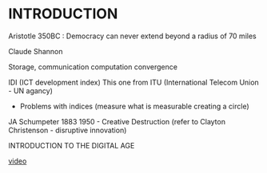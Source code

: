 INTRODUCTION
============


Aristotle 350BC : Democracy can never extend beyond a radius of 70 miles

Claude Shannon

Storage, communication computation convergence

IDI (ICT development index) This one from ITU (International Telecom Union - UN agancy)
- Problems with indices (measure what is measurable creating a circle)


JA Schumpeter 1883 1950 - Creative Destruction (refer to Clayton Christenson - disruptive innovation)

INTRODUCTION TO THE DIGITAL AGE

[video](https://www.youtube.com/watch?v=RgZdbhEy4YI&list=PLtjBSCvWCU3rNm46D3R85efM0hrzjuAIg&index=2)






